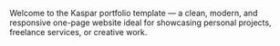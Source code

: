 Welcome to the Kaspar portfolio template — a clean, modern, and responsive one-page website ideal for showcasing personal projects, freelance services, or creative work.
